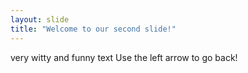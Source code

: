 ```yaml
---
layout: slide
title: "Welcome to our second slide!"
---
```

very witty and funny text
Use the left arrow to go back!
